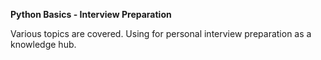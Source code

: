 
**Python Basics - Interview Preparation**

Various topics are covered. Using for personal interview preparation as a knowledge hub.
